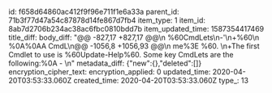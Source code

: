 id: f658d64860ac412f9f96e711f1e6a33a
parent_id: 71b3f77d47a54c87878d14fe867d7fb4
item_type: 1
item_id: 8ab7d2706b234ac38ac6fbc0810bdd7b
item_updated_time: 1587354417469
title_diff: 
body_diff: "@@ -827,17 +827,17 @@\n %60CmdLets\n-'\n+%60\n %0A%0AA CmdL\n@@ -1056,8 +1056,93 @@\n me%3E %60.  \n+The first Cmdlet to use is %60Update-Help%60.  Some key CmdLets are the following:%0A    - \n"
metadata_diff: {"new":{},"deleted":[]}
encryption_cipher_text: 
encryption_applied: 0
updated_time: 2020-04-20T03:53:33.060Z
created_time: 2020-04-20T03:53:33.060Z
type_: 13